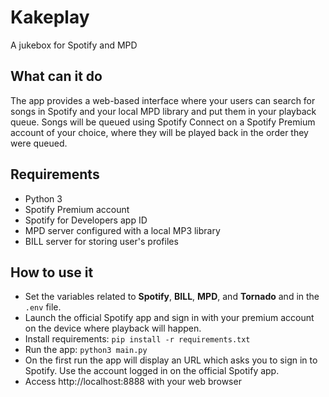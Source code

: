 # Kakeplay
A jukebox for Spotify and MPD

## What can it do
The app provides a web-based interface where your users can search for songs in Spotify and your local MPD library and put them in your playback queue. Songs will be queued using Spotify Connect on a Spotify Premium account of your choice, where they will be played back in the order they were queued.

## Requirements
- Python 3
- Spotify Premium account
- Spotify for Developers app ID
- MPD server configured with a local MP3 library
- BILL server for storing user's profiles

## How to use it
- Set the variables related to **Spotify**, **BILL**, **MPD**, and **Tornado** and in the `.env` file.
- Launch the official Spotify app and sign in with your premium account on the device where playback will happen.
- Install requirements: `pip install -r requirements.txt`
- Run the app: `python3 main.py`
- On the first run the app will display an URL which asks you to sign in to Spotify. Use the account logged in on the official Spotify app.
- Access http://localhost:8888 with your web browser
